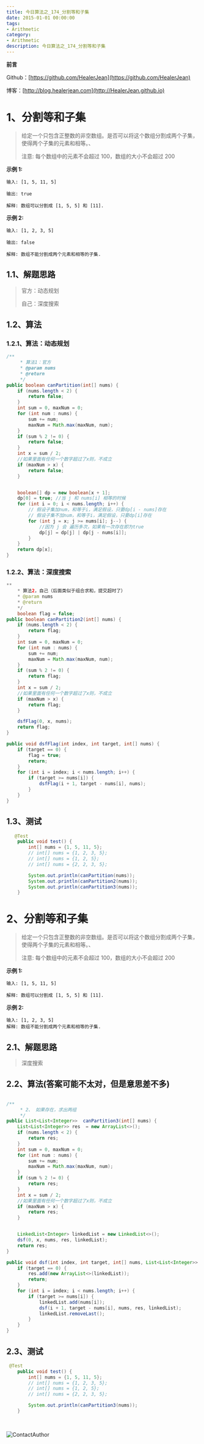 ```yaml
---
title: 今日算法之_174_分割等和子集
date: 2015-01-01 00:00:00
tags: 
- Arithmetic
category: 
- Arithmetic
description: 今日算法之_174_分割等和子集
---
```


**前言**     

 Github：[https://github.com/HealerJean](https://github.com/HealerJean)         

 博客：[http://blog.healerjean.com](http://HealerJean.github.io)          



# 1、分割等和子集
> 给定一个只包含正整数的非空数组。是否可以将这个数组分割成两个子集，使得两个子集的元素和相等。、   
>
> 注意: 每个数组中的元素不会超过 100，数组的大小不会超过 200    



**示例 1:**

```
输入: [1, 5, 11, 5]

输出: true

解释: 数组可以分割成 [1, 5, 5] 和 [11].
```


**示例 2:**

```
输入: [1, 2, 3, 5]

输出: false

解释: 数组不能分割成两个元素和相等的子集.
```



## 1.1、解题思路 

>  官方：动态规划   
>
>  自己：深度搜索



## 1.2、算法

### 1.2.1、算法：动态规划

```java
/**
     * 算法1：官方
     * @param nums
     * @return
     */
public boolean canPartition(int[] nums) {
    if (nums.length < 2) {
        return false;
    }
    int sum = 0, maxNum = 0;
    for (int num : nums) {
        sum += num;
        maxNum = Math.max(maxNum, num);
    }
    if (sum % 2 != 0) {
        return false;
    }
    int x = sum / 2;
    //如果里面有任何一个数字超过了x则，不成立
    if (maxNum > x) {
        return false;
    }


    boolean[] dp = new boolean[x + 1];
    dp[0] = true; //当 j 和 nums[i] 相等的时候
    for (int i = 0; i < nums.length; i++) {
        // 假设子集加num，和等于i，满足假设，只要dp[i - nums]存在
        // 假设子集不加num，和等于i，满足假设，只要dp[i]存在
        for (int j = x; j >= nums[i]; j--) {
            //因为 j 会 遍历多次，如果有一次存在即为true
            dp[j] = dp[j] | dp[j - nums[i]];
        }
    }
    return dp[x];
}
```

### 1.2.2、算法：深度搜索

```java
**
    * 算法2，自己（后面类似于组合求和，提交超时了）
    * @param nums
    * @return
    */
    boolean flag = false;
public boolean canPartition2(int[] nums) {
    if (nums.length < 2) {
        return flag;
    }
    int sum = 0, maxNum = 0;
    for (int num : nums) {
        sum += num;
        maxNum = Math.max(maxNum, num);
    }
    if (sum % 2 != 0) {
        return flag;
    }
    int x = sum / 2;
    //如果里面有任何一个数字超过了x则，不成立
    if (maxNum > x) {
        return flag;
    }

    dsfFlag(0, x, nums);
    return flag;
}

public void dsfFlag(int index, int target, int[] nums) {
    if (target == 0) {
        flag = true;
        return;
    }
    for (int i = index; i < nums.length; i++) {
        if (target >= nums[i]) {
            dsfFlag(i + 1, target - nums[i], nums);
        }
    }
}
```




## 1.3、测试 

```java
   @Test
    public void test() {
        int[] nums = {1, 5, 11, 5};
        // int[] nums = {1, 2, 3, 5};
        // int[] nums = {1, 2, 5};
        // int[] nums = {2, 2, 3, 5};

        System.out.println(canPartition(nums));
        System.out.println(canPartition2(nums));
        System.out.println(canPartition3(nums));
    }

```



# 2、分割等和子集

> 给定一个只包含正整数的非空数组。是否可以将这个数组分割成两个子集，使得两个子集的元素和相等。、   
>
> 注意: 每个数组中的元素不会超过 100，数组的大小不会超过 200    



**示例 1:**

```
输入: [1, 5, 11, 5]

解释: 数组可以分割成 [1, 5, 5] 和 [11].
```


**示例 2:**

```
输入: [1, 2, 3, 5]
解释: 数组不能分割成两个元素和相等的子集.
```



## 2.1、解题思路 

>  深度搜索



## 2.2、算法(答案可能不太对，但是意思差不多)

```java

/**
     * 2、 如果存在，求出两组
     */
public List<List<Integer>>  canPartition3(int[] nums) {
    List<List<Integer>> res  = new ArrayList<>();
    if (nums.length < 2) {
        return res;
    }
    int sum = 0, maxNum = 0;
    for (int num : nums) {
        sum += num;
        maxNum = Math.max(maxNum, num);
    }
    if (sum % 2 != 0) {
        return res;
    }
    int x = sum / 2;
    //如果里面有任何一个数字超过了x则，不成立
    if (maxNum > x) {
        return res;
    }


    LinkedList<Integer> linkedList = new LinkedList<>();
    dsf(0, x, nums, res, linkedList);
    return res;
}

public void dsf(int index, int target, int[] nums, List<List<Integer>> res, LinkedList<Integer> linkedList) {
    if (target == 0) {
        res.add(new ArrayList<>(linkedList));
        return;
    }
    for (int i = index; i < nums.length; i++) {
        if (target >= nums[i]) {
            linkedList.add(nums[i]);
            dsf(i + 1, target - nums[i], nums, res, linkedList);
            linkedList.removeLast();
        }
    }
}
```




## 2.3、测试 

```java
 @Test
    public void test() {
        int[] nums = {1, 5, 11, 5};
        // int[] nums = {1, 2, 3, 5};
        // int[] nums = {1, 2, 5};
        // int[] nums = {2, 2, 3, 5};

        System.out.println(canPartition3(nums));
    }
```







​          

![ContactAuthor](https://raw.githubusercontent.com/HealerJean/HealerJean.github.io/master/assets/img/artical_bottom.jpg)



<link rel="stylesheet" href="https://unpkg.com/gitalk/dist/gitalk.css">

<script src="https://unpkg.com/gitalk@latest/dist/gitalk.min.js"></script> 
<div id="gitalk-container"></div>    
 <script type="text/javascript">
    var gitalk = new Gitalk({
		clientID: `1d164cd85549874d0e3a`,
		clientSecret: `527c3d223d1e6608953e835b547061037d140355`,
		repo: `HealerJean.github.io`,
		owner: 'HealerJean',
		admin: ['HealerJean'],
		id: 'APpjaJHWvVSmgODR',
    });
    gitalk.render('gitalk-container');
</script> 


